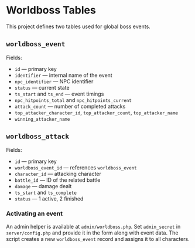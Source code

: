 # Worldboss Tables

This project defines two tables used for global boss events.

## `worldboss_event`
Fields:
- `id` — primary key
- `identifier` — internal name of the event
- `npc_identifier` — NPC identifier
- `status` — current state
- `ts_start` and `ts_end` — event timings
- `npc_hitpoints_total` and `npc_hitpoints_current`
- `attack_count` — number of completed attacks
- `top_attacker_character_id`, `top_attacker_count`, `top_attacker_name`
- `winning_attacker_name`

## `worldboss_attack`
Fields:
- `id` — primary key
- `worldboss_event_id` — references `worldboss_event`
- `character_id` — attacking character
- `battle_id` — ID of the related battle
- `damage` — damage dealt
- `ts_start` and `ts_complete`
- `status` — 1 active, 2 finished

### Activating an event

An admin helper is available at `admin/worldboss.php`. Set `admin_secret` in
`server/config.php` and provide it in the form along with event data. The script
creates a new `worldboss_event` record and assigns it to all characters.
